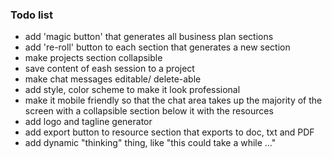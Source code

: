 ### Todo list

- add 'magic button' that generates all business plan sections
- add 're-roll' button to each section that generates a new section
- make projects section collapsible 
- save content of eash session to a project
- make chat messages editable/ delete-able
- add style, color scheme to make it look professional
- make it mobile friendly so that the chat area takes up the majority of the screen with a collapsible section below it with the resources
- add logo and tagline generator
- add export button to resource section that exports to doc, txt and PDF
- add dynamic "thinking" thing, like "this could take a while ..."  
